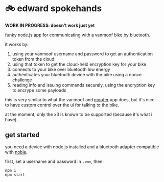 # 🚲 edward spokehands

**WORK IN PROGRESS: doesn't work just yet**

funky node.js app for communicating with a [vanmoof](https://www.vanmoof.com) bike by bluetooth.

it works by:

1. using your vanmoof username and password to get an authentication token from the cloud
2. using that token to get the cloud-held encryption key for your bike
3. connects to your bike over bluetooth low energy
4. authenticates your bluetooth device with the bike using a nonce challenge
5. reading info and issuing commands securely, using the encryption key to encrype some payloads

this is very similar to what the vanmoof and [moofer](https://moofer.ademagroup.com/) app does, but it's nice to have custom control over the ui for talking to the bike.

at the moment, only the x3 is known to be supported (because it's what i have).

## get started

you need a device with node.js installed and a bluetooth adapter compatible with [noble](https://www.npmjs.com/package/@abandonware/noble).

first, set a username and password in `.env`, then:

```
npm i
npm start
```

